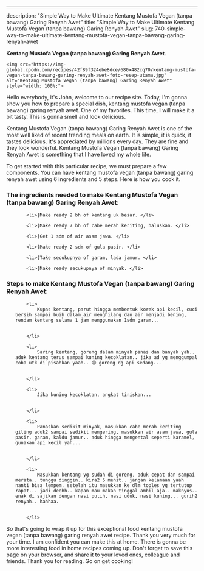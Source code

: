 ---
description: "Simple Way to Make Ultimate Kentang Mustofa Vegan (tanpa bawang) Garing Renyah Awet"
title: "Simple Way to Make Ultimate Kentang Mustofa Vegan (tanpa bawang) Garing Renyah Awet"
slug: 740-simple-way-to-make-ultimate-kentang-mustofa-vegan-tanpa-bawang-garing-renyah-awet

<p>
	<strong>Kentang Mustofa Vegan (tanpa bawang) Garing Renyah Awet</strong>. 
	
</p>
<p>
	
	<img src="https://img-global.cpcdn.com/recipes/42f89f324ebe8dce/680x482cq70/kentang-mustofa-vegan-tanpa-bawang-garing-renyah-awet-foto-resep-utama.jpg" alt="Kentang Mustofa Vegan (tanpa bawang) Garing Renyah Awet" style="width: 100%;">
	
	
</p>
<p>
	Hello everybody, it's John, welcome to our recipe site. Today, I'm gonna show you how to prepare a special dish, kentang mustofa vegan (tanpa bawang) garing renyah awet. One of my favorites. This time, I will make it a bit tasty. This is gonna smell and look delicious.
</p>
	
<p>
	
</p>
<p>
	Kentang Mustofa Vegan (tanpa bawang) Garing Renyah Awet is one of the most well liked of recent trending meals on earth. It is simple, it is quick, it tastes delicious. It's appreciated by millions every day. They are fine and they look wonderful. Kentang Mustofa Vegan (tanpa bawang) Garing Renyah Awet is something that I have loved my whole life.
</p>

<p>
To get started with this particular recipe, we must prepare a few components. You can have kentang mustofa vegan (tanpa bawang) garing renyah awet using 6 ingredients and 5 steps. Here is how you cook it.
</p>

<h3>The ingredients needed to make Kentang Mustofa Vegan (tanpa bawang) Garing Renyah Awet:</h3>

<ol>
	
		<li>{Make ready 2 bh of kentang uk besar. </li>
	
		<li>{Make ready 7 bh of cabe merah keriting, haluskan. </li>
	
		<li>{Get 1 sdm of air asam jawa. </li>
	
		<li>{Make ready 2 sdm of gula pasir. </li>
	
		<li>{Take secukupnya of garam, lada jamur. </li>
	
		<li>{Make ready secukupnya of minyak. </li>
	
</ol>
<p>
	
</p>

<h3>Steps to make Kentang Mustofa Vegan (tanpa bawang) Garing Renyah Awet:</h3>

<ol>
	
		<li>
			Kupas kentang, parut hingga membentuk korek api kecil, cuci bersih sampai buih dalam air menghilang dan air menjadi bening, rendam kentang selama 1 jam menggunakan 1sdm garam...
			
			
		</li>
	
		<li>
			Saring kentang, goreng dalam minyak panas dan banyak yah.. aduk kentang terus sampai kuning kecoklatan.. jika ad yg menggumpal coba utk di pisahkan yaah.. 😊 goreng dg api sedang...
			
			
		</li>
	
		<li>
			Jika kuning kecoklatan, angkat tiriskan...
			
			
		</li>
	
		<li>
			Panaskan sedikit minyak, masukkan cabe merah keriting giling aduk2 sampai sedikit mengering, masukkan air asam jawa, gula pasir, garam, kaldu jamur.. aduk hingga mengental seperti karamel, gunakan api kecil yah...
			
			
		</li>
	
		<li>
			Masukkan kentang yg sudah di goreng, aduk cepat dan sampai merata.. tunggu dinggin.. kira2 5 menit.. jangan kelamaan yaah nanti bisa lempem. setelah itu masukkan ke dlm toples yg tertutup rapat... jadi deehh.. kapan mau makan tinggal ambil aja.. maknyus.. enak di sajikan dengan nasi putih, nasi uduk, nasi kuning... gurih2 renyah.. hahhaa.
			
			
		</li>
	
</ol>

<p>
	
</p>

<p>
	So that's going to wrap it up for this exceptional food kentang mustofa vegan (tanpa bawang) garing renyah awet recipe. Thank you very much for your time. I am confident you can make this at home. There is gonna be more interesting food in home recipes coming up. Don't forget to save this page on your browser, and share it to your loved ones, colleague and friends. Thank you for reading. Go on get cooking!
</p>
